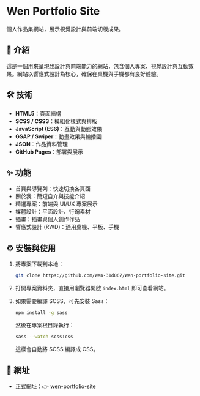 # Wen Portfolio Site

個人作品集網站，展示視覺設計與前端切版成果。

## 📖 介紹

這是一個用來呈現我設計與前端能力的網站，包含個人專案、視覺設計與互動效果。網站以響應式設計為核心，確保在桌機與手機都有良好體驗。

## 🛠 技術

- **HTML5**：頁面結構
- **SCSS / CSS3**：模組化樣式與排版
- **JavaScript (ES6)**：互動與動態效果
- **GSAP / Swiper**：動畫效果與輪播圖
- **JSON**：作品資料管理
- **GitHub Pages**：部署與展示

## ✨ 功能

- 首頁與導覽列：快速切換各頁面
- 關於我：簡短自介與技能介紹
- 精選專案：前端與 UI/UX 專案展示
- 媒體設計：平面設計、行銷素材
- 插畫：插畫與個人創作作品
- 響應式設計 (RWD)：適用桌機、平板、手機

## ⚙ 安裝與使用

1. 將專案下載到本地：

   ```bash
   git clone https://github.com/Wen-31d067/Wen-portfolio-site.git
   ```

2. 打開專案資料夾，直接用瀏覽器開啟 `index.html` 即可查看網站。

3. 如果需要編譯 SCSS，可先安裝 Sass：

   ```bash
   npm install -g sass
   ```

   然後在專案根目錄執行：

   ```bash
   sass --watch scss:css
   ```

   這樣會自動將 SCSS 編譯成 CSS。

## 🚀 網址

- 正式網址：👉 [wen-portfolio-site](https://wen-31d067.github.io/Wen-portfolio-site/)
